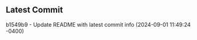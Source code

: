 
## Latest Commit
b1549b9 - Update README with latest commit info (2024-09-01 11:49:24 -0400) <Yunxi-Zhou>
